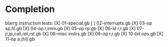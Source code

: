 Completion
==========

blarrg instruction tests:
[X] 01-special.gb
[ ] 02-interrupts.gb
[X] 03-op sp,hl.gb
[X] 04-op r,imm.gb
[X] 05-op rp.gb
[X] 06-ld r,r.gb
[X] 07-jr,jp,call,ret,rst.gb
[X] 08-misc instrs.gb
[X] 09-op r,r.gb
[X] 10-bit ops.gb
[X] 11-op a,(hl).gb
